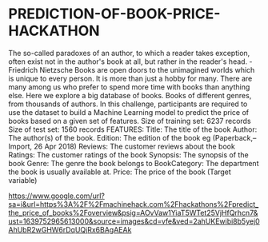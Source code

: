 # PREDICTION-OF-BOOK-PRICE-HACKATHON
The so-called paradoxes of an author, to which a reader takes exception, often exist not in the author's book at all, but rather in the reader's head. - Friedrich Nietzsche Books are open doors to the unimagined worlds which is unique to every person. It is more than just a hobby for many. There are many among us who prefer to spend more time with books than anything else. Here we explore a big database of books. Books of different genres, from thousands of authors. In this challenge, participants are required to use the dataset to build a Machine Learning model to predict the price of books based on a given set of features. Size of training set: 6237 records Size of test set: 1560 records FEATURES: Title: The title of the book Author: The author(s) of the book. Edition: The edition of the book eg (Paperback,– Import, 26 Apr 2018) Reviews: The customer reviews about the book Ratings: The customer ratings of the book Synopsis: The synopsis of the book Genre: The genre the book belongs to BookCategory: The department the book is usually available at. Price: The price of the book (Target variable)

https://www.google.com/url?sa=i&url=https%3A%2F%2Fmachinehack.com%2Fhackathons%2Fpredict_the_price_of_books%2Foverview&psig=AOvVaw1YiaT5WTet25VjHfQrhcn7&ust=1639752965613000&source=images&cd=vfe&ved=2ahUKEwibi8b5yej0AhUbR2wGHW6rDqUQjRx6BAgAEAk
